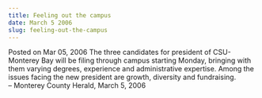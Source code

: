 ```yaml
---
title: Feeling out the campus
date: March 5 2006
slug: feeling-out-the-campus
---
```





<span class="date">Posted on Mar 05, 2006    </span>
The three candidates for president of CSU-Monterey Bay will be
filing through campus starting Monday, bringing with them varying
degrees, experience and administrative expertise. Among the issues
facing the new president are growth, diversity and
fundraising.<br>
&#x2013; Monterey County Herald, March 5, 2006<br/></br>




